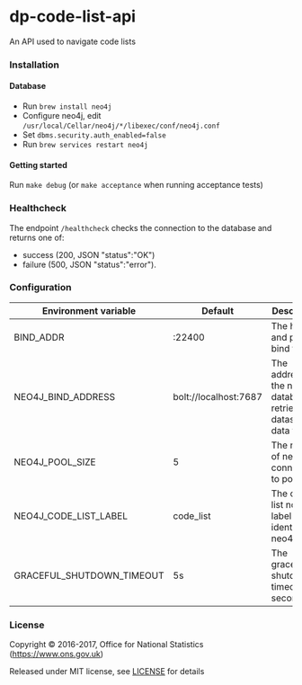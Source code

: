 dp-code-list-api
================

An API used to navigate code lists

### Installation

#### Database

- Run `brew install neo4j`
- Configure neo4j, edit `/usr/local/Cellar/neo4j/*/libexec/conf/neo4j.conf`
- Set `dbms.security.auth_enabled=false`
- Run `brew services restart neo4j`

#### Getting started

Run `make debug` (or `make acceptance` when running acceptance tests)

### Healthcheck

The endpoint `/healthcheck` checks the connection to the database and returns one of:

- success (200, JSON "status":"OK")
- failure (500, JSON "status":"error").

### Configuration

| Environment variable        | Default                                | Description
| --------------------------- | ---------------------------------------| -----------
| BIND_ADDR                   | :22400                                 | The host and port to bind to
| NEO4J_BIND_ADDRESS          | bolt://localhost:7687                  | The address of the neo4j database to retrieve dataset data from
| NEO4J_POOL_SIZE             | 5                                      | The number of neo4j connections to pool
| NEO4J_CODE_LIST_LABEL       | code_list                              | The code list node label identifier in neo4j
| GRACEFUL_SHUTDOWN_TIMEOUT   | 5s                                     | The graceful shutdown timeout in seconds


### License

Copyright © 2016-2017, Office for National Statistics (https://www.ons.gov.uk)

Released under MIT license, see [LICENSE](LICENSE.md) for details
